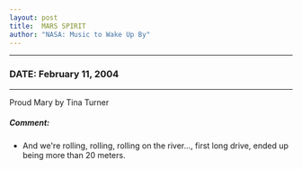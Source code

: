 ```yaml
---
layout: post
title:  MARS SPIRIT
author: "NASA: Music to Wake Up By"
---
```


----
### DATE: February 11, 2004
----
Proud Mary by Tina Turner

##### Comment:
* And we're rolling, rolling, rolling on the river..., first long drive, ended up being more than 20 meters.

